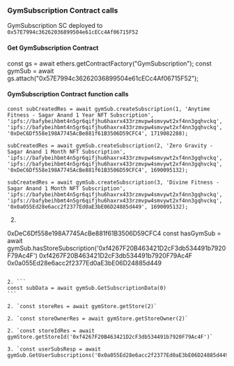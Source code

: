 ### GymSubscription Contract calls

GymSubscription SC deployed to `0x57E7994c36262036899504e61cECc4Af06715F52`

#### Get GymSubscription Contract
const gs = await ethers.getContractFactory("GymSubscription");
const gymSub = await gs.attach("0x57E7994c36262036899504e61cECc4Af06715F52");


#### GymSubscription Contract function calls
```
const subCreatedRes = await gymSub.createSubscription(1, 'Anytime Fitness - Sagar Anand 1 Year NFT Subscription', 'ipfs://bafybeihbmt4n5gr6qifjhu6haxrx433rzmvpw4smvywt2xf4nn3gqhvckq', 'ipfs://bafybeihbmt4n5gr6qifjhu6haxrx433rzmvpw4smvywt2xf4nn3gqhvckq', '0xDeC6Df558e198A7745AcBe881f61B3506D59CFC4', 1719082288);

subCreatedRes = await gymSub.createSubscription(2, 'Zero Gravity - Sagar Anand 1 Month NFT Subscription', 'ipfs://bafybeihbmt4n5gr6qifjhu6haxrx433rzmvpw4smvywt2xf4nn3gqhvckq', 'ipfs://bafybeihbmt4n5gr6qifjhu6haxrx433rzmvpw4smvywt2xf4nn3gqhvckq', '0xDeC6Df558e198A7745AcBe881f61B3506D59CFC4', 1690095132);

subCreatedRes = await gymSub.createSubscription(3, 'Divine Fitness - Sagar Anand 1 Month NFT Subscription', 'ipfs://bafybeihbmt4n5gr6qifjhu6haxrx433rzmvpw4smvywt2xf4nn3gqhvckq', 'ipfs://bafybeihbmt4n5gr6qifjhu6haxrx433rzmvpw4smvywt2xf4nn3gqhvckq', '0x0a055Ed28e6acc2f2377Ed0aE3bE06D24885d449', 1690095132);
```

2. ```
0xDeC6Df558e198A7745AcBe881f61B3506D59CFC4
const hasGymSub = await gymSub.hasStoreSubscription('0xf4267F20B463421D2cF3db534491b7920F79Ac4F')
0xf4267F20B463421D2cF3db534491b7920F79Ac4F
0x0a055Ed28e6acc2f2377Ed0aE3bE06D24885d449

`````

2. ```
const subData = await gymSub.GetSubscriptionData(0)
```

2. `const storeRes = await gymStore.getStore(2)`

2. `const storeOwnerRes = await gymStore.getStoreOwner(2)`

2. `const storeIdRes = await gymStore.getStoreId('0xf4267F20B463421D2cF3db534491b7920F79Ac4F')`

3. `const userSubsResp = await gymSub.GetUserSubscriptions('0x0a055Ed28e6acc2f2377Ed0aE3bE06D24885d449')`







